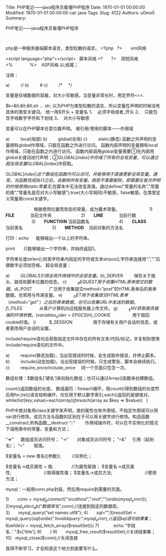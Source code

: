 Title: PHP笔记——java程序员看懂PHP程序
Date: 1970-01-01 00:00:00
Modified: 1970-01-01 00:00:00
cat: java
Tags: 
Slug: 4122
Authors: u0mo5 
Summary: 

PHP笔记——java程序员看懂PHP程序
 


 

php是一种服务器端脚本语言，类型松散的语言。
&lt;?php   ?&gt;       xml风格

&lt;script language=”php”&gt;&lt;/script&gt;   脚本风格
&lt;?       ?&gt;    简短风格
&lt;%              %&gt;    ASP风格
以;结尾；

注释：

a)         //
b)         #
c)         /*     */

变量是存储数据的容器，对大小写敏感。当变量非常长时，用定界符&lt;&lt;&lt;.

$k=&lt;&lt;&lt;str
…
str;
以为PHP为类型松散的语言，所以变量在声明的时候没有具体的类型关键词。
统一用$开头 + 变量名
1、  必须字母或者_开头
2、  只能包含字母数字字符和下划线
3、  对大小写敏感

变量可以在PHP脚本任意位置声明。
被引用/使用的脚本——作用域

a)         local(局部)
b)         global(全局)
c)         static(静态)
函数之外声明的变量拥有global作用域，只能在函数之外进行访问。
函数内部声明的变量拥有local作用域，只能在函数之内进行访问。
函数内部调用global变量需要①在内部用global关键词进行声明；②$GLOBAL[index]中存储了所有的全局变量，可以通过超全局变量$GLOBAL[index]中获取。

$GLOBAL[index]这个数组在函数内可以访问，并能够用于直接更新全局变量。
通常，当函数完成执行之后，会删除所有变量。假若不需要删除，即需要在首次声明的时候使用static
常量无$,在脚本中无法改变其值。通过define(“常量的名称”,”常量的值”,”常量名是否对大小写敏感”);true(大小写相同)不敏感，false敏感。在类里定义常量用const关键字。

 
　　　　　　根据使用位置而改变的常量，成为魔术常量。
 
　　　　　　1)       __FILE__             当前文件夹
 
　　　　　　2)       __LINE__             当前行数
 
　　　　　　3)       __FUNCTION__ 当前函数名
 
　　　　　　4)       __CLASS__          当前类名
 
　　　　　　5)       __METHOD__    当前对象的方法名
 

打印：echo      能够输出一个以上的字符串。

print       只能够输出一个字符串，并始终返回1。

字符串长度strlen();检索字符串内指定的字符或文本strpos();字符串连接用“.”,“.”后跟数字必须加空格。
超全局变量：

a)         $GLOBALS        引用全局作用域中的全部变量。
b)         $_SERVER         保存关于报头、路径和脚本位置的信息。
c)         $_REQUEST      用于收集HTML表单提交的数据。
d)         $_POST              广泛用于收集提交method=”post”的HTML表单后的表单数据，也常用与传递变量。
e)         $_GET                用于收集提交HTML表单（method=”get”）之后的表单数据，也可以收集URL中发送的数据。
f)          $_FILES              从客户计算机向远程服务器上传文件。
g)         $_ENV                         获取服务器端的环境参数。(variables_order=EPGCS)
h)         $_COOKIE                  用于取回cookie的值。
i)           $_SESSION                 用于存储有关用户会话的信息，或者更改用户会话的设置。

include/require语句会获取指定文件中存在的所有文本/代码/标记，并复制到使用include/require语句的文件中。

a)         require(静态加载)，当出现错误的时候，会生成致命错误，并停止脚本。
b)         include(动态加载)，当出现错误的时候，只生成警告，脚本会继续执行。
c)         require_once/include_once     同一个页面只包含一次。

数组处理：$数组名[‘键名’]来初始化数组；也可以通过Array()函数来创建数组。

count()返回数组的长度。
数组遍历：foreach循环，用count()得到数组的长度然后用for;list()语言结构循环，仅仅用于默认数字索引;each()返回的是键值对。
while(list($key,$value)=each($array)){
 
}
foreach($array as $key =&gt; $value){
 
}

PHP中类对象用class关键字来声明，类的属性也有作用域，不指定作用域可以用var进行修饰，成员方法与函数的区别在于可以用关键字进行修饰。构造函数__constract,析构函数__destruct
“::”        作用域操作符，可以在不实例化的情况下调用类中的常量，变量和方法；

“=&gt;”      数组成员访问符号；
“-&gt;”       对象成员访问符号；
“=&amp;”     引用（起别名）；
“=”        赋值。

$变量名 = new 类名([参数]);         //实例化；

$变量名-&gt;成员属性 = 值;               //为属性赋值；
$变量名-&gt;成员属性;                           //取得属性值；
$变量名-&gt;成员方法;                           //使用方法；

mysql：一般用conn.php封装，然后用require到需要的页面。

1)       $conn = mysql_pconnect(“localhost”,”root”,””) or die(mysql_error());
2)       mysql_select_db(“数据库名”,$conn);//连接到指定的数据库。
3)       mysql_query(“set names utf8”);
4)       $sql = “”;
5)       $resultSet = mysql_query($sql) or die (“Invalid query : “.mysql_error);//返回sql语句结果集；
6)       while($v = mysql_fetch_array($resultSet)){
7)            echo “字段名：”.$v[‘title’];
8)       }
9)       mysql_free_result($resultSet);//关闭结果集；
10)   mysql_close($conn);//关闭连接
 
 

我得不断学习，才会知道这个地方到底要写什么。

